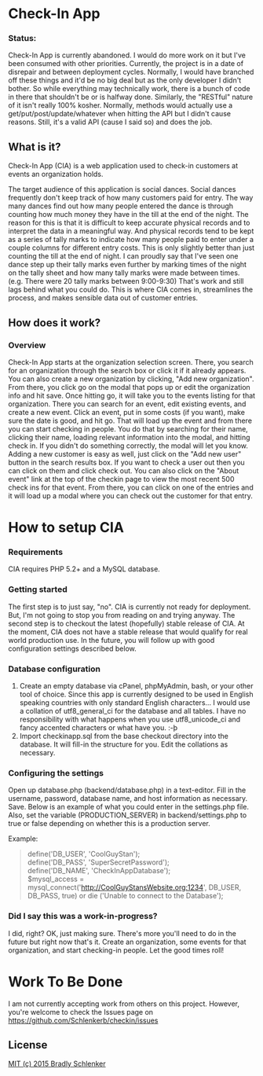 # Check-In App

### Status:
Check-In App is currently abandoned. I would do more work on it but I've been consumed with other priorities. Currently, the project is in a date of disrepair and between deployment cycles. Normally, I would have branched off these things and it'd be no big deal but as the only developer I didn't bother. So while everything may technically work, there is a bunch of code in there that shouldn't be or is halfway done. Similarly, the "RESTful" nature of it isn't really 100% kosher. Normally, methods would actually use a get/put/post/update/whatever when hitting the API but I didn't cause reasons. Still, it's a valid API (cause I said so) and does the job.

## What is it?

Check-In App (CIA) is a web application used to check-in customers at events an organization holds.  

The target audience of this application is social dances. Social dances frequently don't keep track of how many customers paid for entry. The way many dances find out how many people entered the dance is through counting how much money they have in the till at the end of the night. The reason for this is that it is difficult to keep accurate physical records and to interpret the data in a meaningful way. And physical records tend to be kept as a series of tally marks to indicate how many people paid to enter under a couple columns for different entry costs. This is only slightly better than just counting the till at the end of night. I can proudly say that I've seen one dance step up their tally marks even further by marking times of the night on the tally sheet and how many tally marks were made between times. (e.g. There were 20 tally marks between 9:00-9:30) That's work and still lags behind what you could do. This is where CIA comes in, streamlines the process, and makes sensible data out of customer entries.  

## How does it work?

### Overview

Check-In App starts at the organization selection screen. There, you search for an organization through the search box or click it if it already appears. You can also create a new organization by clicking, "Add new organization". From there, you click go on the modal that pops up or edit the organization info and hit save. Once hitting go, it will take you to the events listing for that organization. There you can search for an event, edit existing events, and create a new event. Click an event, put in some costs (if you want), make sure the date is good, and hit go. That will load up the event and from there you can start checking in people. You do that by searching for their name, clicking their name, loading relevant information into the modal, and hitting check in. If you didn't do something correctly, the modal will let you know. Adding a new customer is easy as well, just click on the "Add new user" button in the search results box. If you want to check a user out then you can click on them and click check out. You can also click on the "About event" link at the top of the checkin page to view the most recent 500 check ins for that event. From there, you can click on one of the entries and it will load up a modal where you can check out the customer for that entry.

# How to setup CIA

### Requirements

CIA requires PHP 5.2+ and a MySQL database.

### Getting started

The first step is to just say, "no". CIA is currently not ready for deployment. But, I'm not going to stop you from reading on and trying anyway. The second step is to checkout the latest (hopefully) stable release of CIA. At the moment, CIA does not have a stable release that would qualify for real world production use. In the future, you will follow up with good configuration settings described below.

### Database configuration

1. Create an empty database via cPanel, phpMyAdmin, bash, or your other tool of choice. Since this app is currently designed to be used in English speaking countries with only standard English characters... I would use a collation of utf8\_general\_ci for the database and all tables. I have no responsibility with what happens when you use utf8\_unicode\_ci and fancy accented characters or what have you. :-þ
1. Import checkinapp.sql from the base checkout directory into the database. It will fill-in the structure for you. Edit the collations as necessary.

### Configuring the settings

Open up database.php (backend/database.php) in a text-editor. Fill in the username, password, database name, and host information as necessary. Save. Below is an example of what you could enter in the settings.php file. Also, set the variable (PRODUCTION_SERVER) in backend/settings.php to true or false depending on whether this is a production server.  

Example:
> define('DB\_USER', 'CoolGuyStan');  
> define('DB\_PASS', 'SuperSecretPassword');  
> define('DB\_NAME', 'CheckInAppDatabase');  
> $mysql\_access = mysql\_connect('http://CoolGuyStansWebsite.org:1234', DB\_USER, DB\_PASS, true) or die ('Unable to connect to the Database');  

### Did I say this was a work-in-progress?

I did, right? OK, just making sure. There's more you'll need to do in the future but right now that's it. Create an organization, some events for that organization, and start checking-in people. Let the good times roll!  

# Work To Be Done

I am not currently accepting work from others on this project. However, you're welcome to check the Issues page on https://github.com/Schlenkerb/checkin/issues 

## License

[MIT (c) 2015 Bradly Schlenker](LICENSE)

